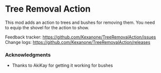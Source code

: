 # Tree Removal Action

This mod adds an action to trees and bushes for removing them.
You need to equip the shovel for the action to show.

Feedback tracker:  https://github.com/Kexanone/TreeRemovalAction/issues</br>
Change logs: https://github.com/Kexanone/TreeRemovalAction/releases

### Acknowledgments
- Thanks to AkiKay for getting it working for bushes
